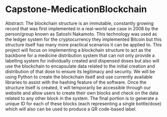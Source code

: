 # Capstone-MedicationBlockchain

Abstract: The blockchain structure is an immutable, constantly growing record that was first implemented in a real-world use case in 2008 by the person/group known as Satoshi Nakamoto. This technology was used as the ledger system for the cryptocurrency they implemented Bitcoin but this structure itself has many more practical scenarios it can be applied to. This project will focus on implementing a blockchain structure to act as the backbone for a medicine distribution system that can not only provide a labelling system for individually created and dispensed doses but also will use the blockchain to encapsulate data related to the initial creation and distribution of that dose to ensure its legitimacy and security. We will be using Python to create the blockchain itself and use currently available libraries to assist with the hashing feature of the software. Once the structure itself is created, it will temporarily be accessible through our website and allow users to create their own blocks and check on the data related to any other block in the system. The final portion is to generate a unique ID for each of these blocks (each representing a single bottle/dose) which will also can be used to produce a QR code-based label. 
